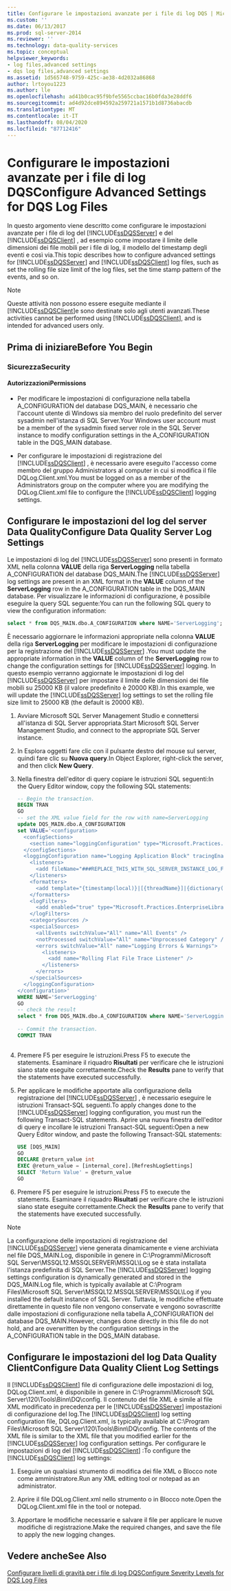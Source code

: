 ```yaml
---
title: Configurare le impostazioni avanzate per i file di log DQS | Microsoft Docs
ms.custom: ''
ms.date: 06/13/2017
ms.prod: sql-server-2014
ms.reviewer: ''
ms.technology: data-quality-services
ms.topic: conceptual
helpviewer_keywords:
- log files,advanced settings
- dqs log files,advanced settings
ms.assetid: 1d565748-9759-425c-ae38-4d2032a86868
author: lrtoyou1223
ms.author: lle
ms.openlocfilehash: ad41b0cac95f9bfe5565ccbac16b0fda3e28ddf6
ms.sourcegitcommit: ad4d92dce894592a259721a1571b1d8736abacdb
ms.translationtype: MT
ms.contentlocale: it-IT
ms.lasthandoff: 08/04/2020
ms.locfileid: "87712416"
---
```

# <a name="configure-advanced-settings-for-dqs-log-files"></a><span data-ttu-id="1cb29-102">Configurare le impostazioni avanzate per i file di log DQS</span><span class="sxs-lookup"><span data-stu-id="1cb29-102">Configure Advanced Settings for DQS Log Files</span></span>
  <span data-ttu-id="1cb29-103">In questo argomento viene descritto come configurare le impostazioni avanzate per i file di log del [!INCLUDE[ssDQSServer](../includes/ssdqsserver-md.md)] e del [!INCLUDE[ssDQSClient](../includes/ssdqsclient-md.md)] , ad esempio come impostare il limite delle dimensioni dei file mobili per i file di log, il modello del timestamp degli eventi e così via.</span><span class="sxs-lookup"><span data-stu-id="1cb29-103">This topic describes how to configure advanced settings for [!INCLUDE[ssDQSServer](../includes/ssdqsserver-md.md)] and [!INCLUDE[ssDQSClient](../includes/ssdqsclient-md.md)] log files, such as set the rolling file size limit of the log files, set the time stamp pattern of the events, and so on.</span></span>  
  
> [!NOTE]  
>  <span data-ttu-id="1cb29-104">Queste attività non possono essere eseguite mediante il [!INCLUDE[ssDQSClient](../includes/ssdqsclient-md.md)]e sono destinate solo agli utenti avanzati.</span><span class="sxs-lookup"><span data-stu-id="1cb29-104">These activities cannot be performed using [!INCLUDE[ssDQSClient](../includes/ssdqsclient-md.md)], and is intended for advanced users only.</span></span>  
  
##  <a name="before-you-begin"></a><a name="BeforeYouBegin"></a> <span data-ttu-id="1cb29-105">Prima di iniziare</span><span class="sxs-lookup"><span data-stu-id="1cb29-105">Before You Begin</span></span>  
  
###  <a name="security"></a><a name="Security"></a> <span data-ttu-id="1cb29-106">Sicurezza</span><span class="sxs-lookup"><span data-stu-id="1cb29-106">Security</span></span>  
  
####  <a name="permissions"></a><a name="Permissions"></a> <span data-ttu-id="1cb29-107">Autorizzazioni</span><span class="sxs-lookup"><span data-stu-id="1cb29-107">Permissions</span></span>  
  
-   <span data-ttu-id="1cb29-108">Per modificare le impostazioni di configurazione nella tabella A_CONFIGURATION del database DQS_MAIN, è necessario che l'account utente di Windows sia membro del ruolo predefinito del server sysadmin nell'istanza di SQL Server.</span><span class="sxs-lookup"><span data-stu-id="1cb29-108">Your Windows user account must be a member of the sysadmin fixed server role in the SQL Server instance to modify configuration settings in the A_CONFIGURATION table in the DQS_MAIN database.</span></span>  
  
-   <span data-ttu-id="1cb29-109">Per configurare le impostazioni di registrazione del [!INCLUDE[ssDQSClient](../includes/ssdqsclient-md.md)] , è necessario avere eseguito l'accesso come membro del gruppo Administrators al computer in cui si modifica il file DQLog.Client.xml.</span><span class="sxs-lookup"><span data-stu-id="1cb29-109">You must be logged on as a member of the Administrators group on the computer where you are modifying the DQLog.Client.xml file to configure the [!INCLUDE[ssDQSClient](../includes/ssdqsclient-md.md)] logging settings.</span></span>  
  
##  <a name="configure-data-quality-server-log-settings"></a><a name="DQSServer"></a><span data-ttu-id="1cb29-110">Configurare le impostazioni del log del server Data Quality</span><span class="sxs-lookup"><span data-stu-id="1cb29-110">Configure Data Quality Server Log Settings</span></span>  
 <span data-ttu-id="1cb29-111">Le impostazioni di log del [!INCLUDE[ssDQSServer](../includes/ssdqsserver-md.md)] sono presenti in formato XML nella colonna **VALUE** della riga **ServerLogging** nella tabella A_CONFIGURATION del database DQS_MAIN.</span><span class="sxs-lookup"><span data-stu-id="1cb29-111">The [!INCLUDE[ssDQSServer](../includes/ssdqsserver-md.md)] log settings are present in an XML format in the **VALUE** column of the **ServerLogging** row in the A_CONFIGURATION table in the DQS_MAIN database.</span></span> <span data-ttu-id="1cb29-112">Per visualizzare le informazioni di configurazione, è possibile eseguire la query SQL seguente:</span><span class="sxs-lookup"><span data-stu-id="1cb29-112">You can run the following SQL query to view the configuration information:</span></span>  
  
```sql  
select * from DQS_MAIN.dbo.A_CONFIGURATION where NAME='ServerLogging'; 
```  
  
 <span data-ttu-id="1cb29-113">È necessario aggiornare le informazioni appropriate nella colonna **VALUE** della riga **ServerLogging** per modificare le impostazioni di configurazione per la registrazione del [!INCLUDE[ssDQSServer](../includes/ssdqsserver-md.md)] .</span><span class="sxs-lookup"><span data-stu-id="1cb29-113">You must update the appropriate information in the **VALUE** column of the **ServerLogging** row to change the configuration settings for [!INCLUDE[ssDQSServer](../includes/ssdqsserver-md.md)] logging.</span></span> <span data-ttu-id="1cb29-114">In questo esempio verranno aggiornate le impostazioni di log del [!INCLUDE[ssDQSServer](../includes/ssdqsserver-md.md)] per impostare il limite delle dimensioni dei file mobili su 25000 KB (il valore predefinito è 20000 KB).</span><span class="sxs-lookup"><span data-stu-id="1cb29-114">In this example, we will update the [!INCLUDE[ssDQSServer](../includes/ssdqsserver-md.md)] log settings to set the rolling file size limit to 25000 KB (the default is 20000 KB).</span></span>  
  
1.  <span data-ttu-id="1cb29-115">Avviare Microsoft SQL Server Management Studio e connettersi all'istanza di SQL Server appropriata.</span><span class="sxs-lookup"><span data-stu-id="1cb29-115">Start Microsoft SQL Server Management Studio, and connect to the appropriate SQL Server instance.</span></span>  
  
2.  <span data-ttu-id="1cb29-116">In Esplora oggetti fare clic con il pulsante destro del mouse sul server, quindi fare clic su **Nuova query**.</span><span class="sxs-lookup"><span data-stu-id="1cb29-116">In Object Explorer, right-click the server, and then click **New Query**.</span></span>  
  
3.  <span data-ttu-id="1cb29-117">Nella finestra dell'editor di query copiare le istruzioni SQL seguenti:</span><span class="sxs-lookup"><span data-stu-id="1cb29-117">In the Query Editor window, copy the following SQL statements:</span></span>  
  
    ```sql  
    -- Begin the transaction.  
    BEGIN TRAN  
    GO  
    -- set the XML value field for the row with name=ServerLogging  
    update DQS_MAIN.dbo.A_CONFIGURATION   
    set VALUE='<configuration>  
      <configSections>  
        <section name="loggingConfiguration" type="Microsoft.Practices.EnterpriseLibrary.Logging.Configuration.LoggingSettings, Microsoft.Practices.EnterpriseLibrary.Logging, Version=4.1.0.0, Culture=neutral, PublicKeyToken=e44a2bc38ed2c13c" />  
      </configSections>  
      <loggingConfiguration name="Logging Application Block" tracingEnabled="true" defaultCategory="" logWarningsWhenNoCategoriesMatch="true">  
        <listeners>  
          <add fileName="###REPLACE_THIS_WITH_SQL_SERVER_INSTANCE_LOG_FOLDER_NAME###DQServerLog.###REPLACE_THIS_WITH_SQL_CATALOG_NAME###.log" footer="" formatter="Custom Text Formatter" header="" rollFileExistsBehavior="Increment" rollInterval="None" rollSizeKB="25000" timeStampPattern="yyyy-MM-dd" listenerDataType="Microsoft.Practices.EnterpriseLibrary.Logging.Configuration.RollingFlatFileTraceListenerData, Microsoft.Practices.EnterpriseLibrary.Logging, Version=4.1.0.0, Culture=neutral, PublicKeyToken=e44a2bc38ed2c13c" traceOutputOptions="None" filter="All" type="Microsoft.Practices.EnterpriseLibrary.Logging.TraceListeners.RollingFlatFileTraceListener, Microsoft.Practices.EnterpriseLibrary.Logging, Version=4.1.0.0, Culture=neutral, PublicKeyToken=e44a2bc38ed2c13c" name="Rolling Flat File Trace Listener" />  
        </listeners>  
        <formatters>  
          <add template="{timestamp(local)}|[{threadName}]|{dictionary({value}|)}{message}" type="Microsoft.Practices.EnterpriseLibrary.Logging.Formatters.TextFormatter, Microsoft.Practices.EnterpriseLibrary.Logging, Version=4.1.0.0, Culture=neutral, PublicKeyToken=e44a2bc38ed2c13c" name="Custom Text Formatter" />  
        </formatters>  
        <logFilters>  
          <add enabled="true" type="Microsoft.Practices.EnterpriseLibrary.Logging.Filters.LogEnabledFilter, Microsoft.Practices.EnterpriseLibrary.Logging, Version=4.1.0.0, Culture=neutral, PublicKeyToken=e44a2bc38ed2c13c" name="LogEnabled Filter" />  
        </logFilters>  
        <categorySources />  
        <specialSources>  
          <allEvents switchValue="All" name="All Events" />  
          <notProcessed switchValue="All" name="Unprocessed Category" />  
          <errors switchValue="All" name="Logging Errors & Warnings">  
            <listeners>  
              <add name="Rolling Flat File Trace Listener" />  
            </listeners>  
          </errors>  
        </specialSources>  
      </loggingConfiguration>  
    </configuration>'  
    WHERE NAME='ServerLogging'  
    GO  
    -- check the result  
    select * from DQS_MAIN.dbo.A_CONFIGURATION where NAME='ServerLogging'  
  
    -- Commit the transaction.  
    COMMIT TRAN  
  
    ```  
  
4.  <span data-ttu-id="1cb29-118">Premere F5 per eseguire le istruzioni.</span><span class="sxs-lookup"><span data-stu-id="1cb29-118">Press F5 to execute the statements.</span></span> <span data-ttu-id="1cb29-119">Esaminare il riquadro **Risultati** per verificare che le istruzioni siano state eseguite correttamente.</span><span class="sxs-lookup"><span data-stu-id="1cb29-119">Check the **Results** pane to verify that the statements have executed successfully.</span></span>  
  
5.  <span data-ttu-id="1cb29-120">Per applicare le modifiche apportate alla configurazione della registrazione del [!INCLUDE[ssDQSServer](../includes/ssdqsserver-md.md)] , è necessario eseguire le istruzioni Transact-SQL seguenti.</span><span class="sxs-lookup"><span data-stu-id="1cb29-120">To apply changes done to the [!INCLUDE[ssDQSServer](../includes/ssdqsserver-md.md)] logging configuration, you must run the following Transact-SQL statements.</span></span> <span data-ttu-id="1cb29-121">Aprire una nuova finestra dell'editor di query e incollare le istruzioni Transact-SQL seguenti:</span><span class="sxs-lookup"><span data-stu-id="1cb29-121">Open a new Query Editor window, and paste the following Transact-SQL statements:</span></span>  
  
    ```sql  
    USE [DQS_MAIN]  
    GO  
    DECLARE @return_value int  
    EXEC @return_value = [internal_core].[RefreshLogSettings]  
    SELECT 'Return Value' = @return_value  
    GO  
    ```  
  
6.  <span data-ttu-id="1cb29-122">Premere F5 per eseguire le istruzioni.</span><span class="sxs-lookup"><span data-stu-id="1cb29-122">Press F5 to execute the statements.</span></span> <span data-ttu-id="1cb29-123">Esaminare il riquadro **Risultati** per verificare che le istruzioni siano state eseguite correttamente.</span><span class="sxs-lookup"><span data-stu-id="1cb29-123">Check the **Results** pane to verify that the statements have executed successfully.</span></span>  
  
> [!NOTE]  
>  <span data-ttu-id="1cb29-124">La configurazione delle impostazioni di registrazione del [!INCLUDE[ssDQSServer](../includes/ssdqsserver-md.md)] viene generata dinamicamente e viene archiviata nel file DQS_MAIN.Log, disponibile in genere in C:\Programmi\Microsoft SQL Server\MSSQL12.MSSQLSERVER\MSSQL\Log se è stata installata l'istanza predefinita di SQL Server.</span><span class="sxs-lookup"><span data-stu-id="1cb29-124">The [!INCLUDE[ssDQSServer](../includes/ssdqsserver-md.md)] logging settings configuration is dynamically generated and stored in the DQS_MAIN.Log file, which is typically available at C:\Program Files\Microsoft SQL Server\MSSQL12.MSSQLSERVER\MSSQL\Log if you installed the default instance of SQL Server.</span></span> <span data-ttu-id="1cb29-125">Tuttavia, le modifiche effettuate direttamente in questo file non vengono conservate e vengono sovrascritte dalle impostazioni di configurazione nella tabella A_CONFIGURATION del database DQS_MAIN.</span><span class="sxs-lookup"><span data-stu-id="1cb29-125">However, changes done directly in this file do not hold, and are overwritten by the configuration settings in the A_CONFIGURATION table in the DQS_MAIN database.</span></span>  
  
##  <a name="configure-data-quality-client-log-settings"></a><a name="DQSClient"></a><span data-ttu-id="1cb29-126">Configurare le impostazioni del log Data Quality Client</span><span class="sxs-lookup"><span data-stu-id="1cb29-126">Configure Data Quality Client Log Settings</span></span>  
 <span data-ttu-id="1cb29-127">Il [!INCLUDE[ssDQSClient](../includes/ssdqsclient-md.md)] file di configurazione delle impostazioni di log, DQLog.Client.xml, è disponibile in genere in C:\Programmi\Microsoft SQL Server\120\Tools\Binn\DQ\config. Il contenuto del file XML è simile al file XML modificato in precedenza per le [!INCLUDE[ssDQSServer](../includes/ssdqsserver-md.md)] impostazioni di configurazione del log.</span><span class="sxs-lookup"><span data-stu-id="1cb29-127">The [!INCLUDE[ssDQSClient](../includes/ssdqsclient-md.md)] log setting configuration file, DQLog.Client.xml, is typically available at C:\Program Files\Microsoft SQL Server\120\Tools\Binn\DQ\config. The contents of the XML file is similar to the XML file that you modified earlier for the [!INCLUDE[ssDQSServer](../includes/ssdqsserver-md.md)] log configuration settings.</span></span> <span data-ttu-id="1cb29-128">Per configurare le impostazioni di log del [!INCLUDE[ssDQSClient](../includes/ssdqsclient-md.md)] :</span><span class="sxs-lookup"><span data-stu-id="1cb29-128">To configure the [!INCLUDE[ssDQSClient](../includes/ssdqsclient-md.md)] log settings:</span></span>  
  
1.  <span data-ttu-id="1cb29-129">Eseguire un qualsiasi strumento di modifica dei file XML o Blocco note come amministratore.</span><span class="sxs-lookup"><span data-stu-id="1cb29-129">Run any XML editing tool or notepad as an administrator.</span></span>  
  
2.  <span data-ttu-id="1cb29-130">Aprire il file DQLog.Client.xml nello strumento o in Blocco note.</span><span class="sxs-lookup"><span data-stu-id="1cb29-130">Open the DQLog.Client.xml file in the tool or notepad.</span></span>  
  
3.  <span data-ttu-id="1cb29-131">Apportare le modifiche necessarie e salvare il file per applicare le nuove modifiche di registrazione.</span><span class="sxs-lookup"><span data-stu-id="1cb29-131">Make the required changes, and save the file to apply the new logging changes.</span></span>  
  
## <a name="see-also"></a><span data-ttu-id="1cb29-132">Vedere anche</span><span class="sxs-lookup"><span data-stu-id="1cb29-132">See Also</span></span>  
 [<span data-ttu-id="1cb29-133">Configurare livelli di gravità per i file di log DQS</span><span class="sxs-lookup"><span data-stu-id="1cb29-133">Configure Severity Levels for DQS Log Files</span></span>](../../2014/data-quality-services/configure-severity-levels-for-dqs-log-files.md)  
  
  
